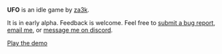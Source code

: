 **UFO** is an idle game by [za3k](https://za3k.com).

It is in early alpha. Feedback is welcome. Feel free to [submit a bug report](https://github.com/za3k/ufo/issues), [email me](https://za3k.com), or [message me on discord](https://discord.gg/yq5Jfj5S56).

[Play the demo](https://za3k.github.io/ufo)
